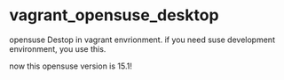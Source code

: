 # vagrant_opensuse_desktop
opensuse Destop in vagrant envrionment. if you need suse development environment, you use this.

now this opensuse version is 15.1!
